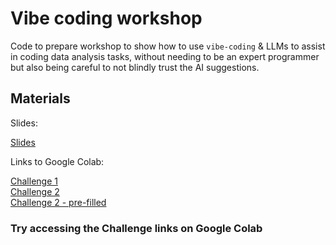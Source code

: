# Vibe coding workshop

Code to prepare workshop to show how to use `vibe-coding` & LLMs to assist in coding data analysis tasks, without needing to be an expert programmer but also being careful to not blindly trust the AI suggestions.

## Materials

Slides:

[Slides](https://docs.google.com/presentation/d/1B5SobMkI-Wi9d-JhMmPN3-vuyziiqn7ASiIvwtJqGR0/edit?usp=sharing)  

Links to Google Colab:


[Challenge 1](https://colab.research.google.com/drive/1HdFtCxAMND4ShXsWLOD6TPJUz0_AFlSG?usp=sharing)  
[Challenge 2](https://colab.research.google.com/drive/1GA5pEwIHsY0b0buB38jio-Sk-QnQ8OFT?usp=sharing)  
[Challenge 2 - pre-filled](https://colab.research.google.com/drive/1NO0rRVDyblooocWsODlazgrlBgIk7qzP?usp=sharing)   

### Try accessing the Challenge links on Google Colab